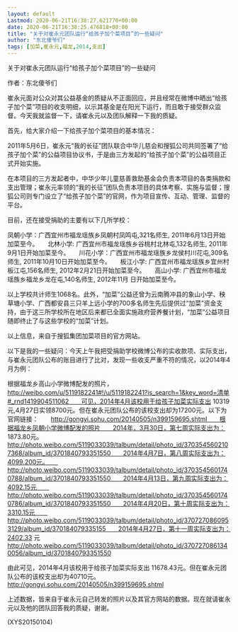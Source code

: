 ```yaml
---
layout: default
Lastmod: 2020-06-21T16:38:27.621770+00:00
date: 2020-06-21T16:38:25.476818+00:00
title: "关于对崔永元团队运行“给孩子加个菜项目”的一些疑问"
author: "东北傻爷们"
tags: [加菜,崔永元,福龙,2014,支出]
---
```


关于对崔永元团队运行“给孩子加个菜项目”的一些疑问

作者：东北傻爷们

崔永元面对公众对其公益基金的质疑从不正面回应，并且经常在微博中晒出“给孩子加个菜”项目的收支明细，以示其基金是在阳光下运行，而且敢于接受群众监督。今天我就监督一下，请崔永元以及团队解释一下我的质疑。

首先，给大家介绍一下给孩子加个菜项目的基本情况：

2011年5月6日，崔永元“我的长征”团队联合中华儿慈会和搜狐公司共同签署了“给孩子加个菜”的公益项目协议书，于是由三方发起的“给孩子加个菜”的公益项目正式开始实施。

在本项目的三方发起者中，中华少年儿童慈善救助基金会负责本项目的各类捐款和支出管理；崔永元率领的“我的长征”团队负责本项目的具体考察、实施与监督；搜狐公司则专门设立了“给孩子加个菜”的官网，作为项目宣传、互动、管理、监督的平台。

目前，还在接受捐助的主要有以下几所学校：

凤朝小学：广西宜州市福龙瑶族乡凤朝村凤鸣屯,321名师生, 2011年6月13日开始加菜至今。　　北林小学: 广西宜州市福龙瑶族乡谷桃村北林屯,132名师生, 2011年9月1日开始加菜至今。　　川花小学：广西宜州市福龙瑶族乡龙侯村川花屯,309名师生, 2011年10月10日开始加菜至今。　　板江小学: 广西宜州市福龙瑶族乡宜州村板江屯,156名师生, 2012年2月21日开始加菜至今。　　高山小学: 广西宜州市福龙瑶族乡福龙乡龙在屯,140名师生, 2012年11月 日开始加菜至今。

以上学校共计师生1068名。此外，“加菜”公益还曾为云南腾冲县的象山小学、秧草塘小学、广西都安县三只羊上远小学的700多名师生先后提供过“加菜”资金支持，由于这三所学校所在地区后来都已全面实施政府营养餐计划，“加菜”公益项目随即终止了与这些学校的“加菜”计划。

以上信息，来自于搜狐集团加菜项目的官方网站。

以下是我的一些疑问：今天上午我把受捐助学校微博公布的实收款项、实际支出，与崔永元团队公布的账目进行了比对，发现一些收支严重不符的情况，以2014年4月为例：

根据福龙乡高山小学微博配发的照片， 　　http://weibo.com/u/5119182241#!/u/5119182241?is_search=1&key_word=清单#_rnd1419904511062　　可见，2014年4月该校用于给孩子加菜实际支出 10319元,4月27日实领8700元。但在崔永元团队公布的该校支出却为17200元。以下为官网链接：　　http://gongyi.sohu.com/20140505/n399159695.shtml　　根据福龙乡凤朝小学微博配发的照片　　2014年，3月30日，第七周实际支出为： 1873.80元。　　http://photo.weibo.com/5119033039/talbum/detail/photo_id/3703545602107368/album_id/3701840793351550　　2014年4月7日，第八周实际支出为：4099.200元。　　http://photo.weibo.com/5119033039/talbum/detail/photo_id/3703545601740788/album_id/3701840793351550　　2014年4月13日，第九周实际支出为：4092.15元　　http://photo.weibo.com/5119033039/talbum/detail/photo_id/3703545601740786/album_id/3701840793351550　　2014年4月20日，第十周实际支出为：3310.15元　　http://photo.weibo.com/5119033039/talbum/detail/photo_id/3707270860953129/album_id/370184079335155　　2014年4月27日，第十一周实际支出为：2402.33 元　　http://photo.weibo.com/5119033039/talbum/detail/photo_id/3707270861340056/album_id/3701840793351550

由此可见，2014年4月该校用于给孩子加菜实际支出 11678.43元。但在崔永元团队公布的该校支出却为40710元。　　http://gongyi.sohu.com/20140505/n399159695.shtml

上述数据，皆来自于崔永元自己转发的照片以及其官方网站的数据。现在就请崔永元以及他的团队回答我的质疑，谢谢。

(XYS20150104)

